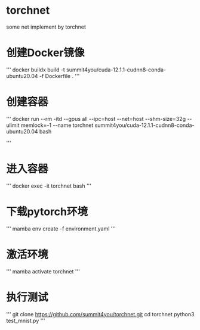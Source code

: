 # torchnet
some net implement by torchnet

# 创建Docker镜像

'''
docker buildx build -t summit4you/cuda-12.1.1-cudnn8-conda-ubuntu20.04 -f Dockerfile  . 
'''

# 创建容器

'''
docker run --rm -itd --gpus all  --ipc=host --net=host --shm-size=32g --ulimit memlock=-1  --name torchnet summit4you/cuda-12.1.1-cudnn8-conda-ubuntu20.04 bash

'''

# 进入容器

'''
docker exec -it torchnet bash
'''

# 下载pytorch环境

'''
mamba env create -f environment.yaml
'''

# 激活环境

'''
mamba activate torchnet
'''

# 执行测试

'''
git clone https://github.com/summit4you/torchnet.git
cd torchnet
python3 test_mnist.py
'''
